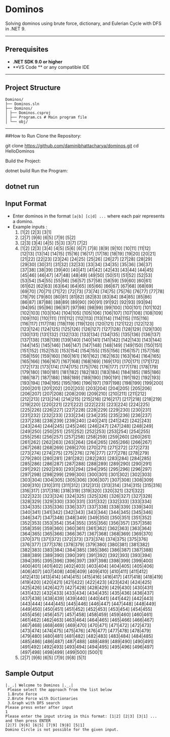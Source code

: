 # Dominos

Solving dominos using brute force, dictionary, and Eulerian Cycle with DFS in .NET 9.

---

## Prerequisites

- **.NET SDK 9.0 or higher**
- **VS Code ** or any compatible IDE

---

## Project Structure
```
Dominos/
├── Dominos.sln 
├── Dominos/
│ ├── Dominos.csproj 
│ ├── Program.cs # Main program file
│ └── obj/
```
---
##How to Run
Clone the Repository:

git clone https://github.com/daminibhattacharya/dominos.git
cd HelloDominos

Build the Project:

dotnet build
Run the Program:

dotnet run
---
## Input Format

- Enter dominos in the format `[a|b] [c|d] ...` where each pair represents a domino.
- Example inputs :
  1. [1|2] [2|3] [3|1]
  2. [2|7] [9|6] [6|5] [7|9] [5|2]
  3. [2|3] [3|4] [4|5] [5|3] [3|7] [7|2]
  4. [1|2] [2|3] [3|4] [4|5] [5|6] [6|7] [7|8] [8|9] [9|10] [10|11] [11|12] [12|13] [13|14] [14|15] [15|16] [16|17] [17|18] [18|19] [19|20] [20|21] [21|22] [22|23] [23|24] [24|25] [25|26] [26|27] [27|28] [28|29] [29|30] [30|31] [31|32] [32|33] [33|34] [34|35] [35|36] [36|37] [37|38] [38|39] [39|40] [40|41] [41|42] [42|43] [43|44] [44|45] [45|46] [46|47] [47|48] [48|49] [49|50] [50|51] [51|52] [52|53] [53|54] [54|55] [55|56] [56|57] [57|58] [58|59] [59|60] [60|61] [61|62] [62|63] [63|64] [64|65] [65|66] [66|67] [67|68] [68|69] [69|70] [70|71] [71|72] [72|73] [73|74] [74|75] [75|76] [76|77] [77|78] [78|79] [79|80] [80|81] [81|82] [82|83] [83|84] [84|85] [85|86] [86|87] [87|88] [88|89] [89|90] [90|91] [91|92] [92|93] [93|94] [94|95] [95|96] [96|97] [97|98] [98|99] [99|100] [100|101] [101|102] [102|103] [103|104] [104|105] [105|106] [106|107] [107|108] [108|109] [109|110] [110|111] [111|112] [112|113] [113|114] [114|115] [115|116] [116|117] [117|118] [118|119] [119|120] [120|121] [121|122] [122|123] [123|124] [124|125] [125|126] [126|127] [127|128] [128|129] [129|130] [130|131] [131|132] [132|133] [133|134] [134|135] [135|136] [136|137] [137|138] [138|139] [139|140] [140|141] [141|142] [142|143] [143|144] [144|145] [145|146] [146|147] [147|148] [148|149] [149|150] [150|151] [151|152] [152|153] [153|154] [154|155] [155|156] [156|157] [157|158] [158|159] [159|160] [160|161] [161|162] [162|163] [163|164] [164|165] [165|166] [166|167] [167|168] [168|169] [169|170] [170|171] [171|172] [172|173] [173|174] [174|175] [175|176] [176|177] [177|178] [178|179] [179|180] [180|181] [181|182] [182|183] [183|184] [184|185] [185|186] [186|187] [187|188] [188|189] [189|190] [190|191] [191|192] [192|193] [193|194] [194|195] [195|196] [196|197] [197|198] [198|199] [199|200] [200|201] [201|202] [202|203] [203|204] [204|205] [205|206] [206|207] [207|208] [208|209] [209|210] [210|211] [211|212] [212|213] [213|214] [214|215] [215|216] [216|217] [217|218] [218|219] [219|220] [220|221] [221|222] [222|223] [223|224] [224|225] [225|226] [226|227] [227|228] [228|229] [229|230] [230|231] [231|232] [232|233] [233|234] [234|235] [235|236] [236|237] [237|238] [238|239] [239|240] [240|241] [241|242] [242|243] [243|244] [244|245] [245|246] [246|247] [247|248] [248|249] [249|250] [250|251] [251|252] [252|253] [253|254] [254|255] [255|256] [256|257] [257|258] [258|259] [259|260] [260|261] [261|262] [262|263] [263|264] [264|265] [265|266] [266|267] [267|268] [268|269] [269|270] [270|271] [271|272] [272|273] [273|274] [274|275] [275|276] [276|277] [277|278] [278|279] [279|280] [280|281] [281|282] [282|283] [283|284] [284|285] [285|286] [286|287] [287|288] [288|289] [289|290] [290|291] [291|292] [292|293] [293|294] [294|295] [295|296] [296|297] [297|298] [298|299] [299|300] [300|301] [301|302] [302|303] [303|304] [304|305] [305|306] [306|307] [307|308] [308|309] [309|310] [310|311] [311|312] [312|313] [313|314] [314|315] [315|316] [316|317] [317|318] [318|319] [319|320] [320|321] [321|322] [322|323] [323|324] [324|325] [325|326] [326|327] [327|328] [328|329] [329|330] [330|331] [331|332] [332|333] [333|334] [334|335] [335|336] [336|337] [337|338] [338|339] [339|340] [340|341] [341|342] [342|343] [343|344] [344|345] [345|346] [346|347] [347|348] [348|349] [349|350] [350|351] [351|352] [352|353] [353|354] [354|355] [355|356] [356|357] [357|358] [358|359] [359|360] [360|361] [361|362] [362|363] [363|364] [364|365] [365|366] [366|367] [367|368] [368|369] [369|370] [370|371] [371|372] [372|373] [373|374] [374|375] [375|376] [376|377] [377|378] [378|379] [379|380] [380|381] [381|382] [382|383] [383|384] [384|385] [385|386] [386|387] [387|388] [388|389] [389|390] [390|391] [391|392] [392|393] [393|394] [394|395] [395|396] [396|397] [397|398] [398|399] [399|400] [400|401] [401|402] [402|403] [403|404] [404|405] [405|406] [406|407] [407|408] [408|409] [409|410] [410|411] [411|412] [412|413] [413|414] [414|415] [415|416] [416|417] [417|418] [418|419] [419|420] [420|421] [421|422] [422|423] [423|424] [424|425] [425|426] [426|427] [427|428] [428|429] [429|430] [430|431] [431|432] [432|433] [433|434] [434|435] [435|436] [436|437] [437|438] [438|439] [439|440] [440|441] [441|442] [442|443] [443|444] [444|445] [445|446] [446|447] [447|448] [448|449] [449|450] [450|451] [451|452] [452|453] [453|454] [454|455] [455|456] [456|457] [457|458] [458|459] [459|460] [460|461] [461|462] [462|463] [463|464] [464|465] [465|466] [466|467] [467|468] [468|469] [469|470] [470|471] [471|472] [472|473] [473|474] [474|475] [475|476] [476|477] [477|478] [478|479] [479|480] [480|481] [481|482] [482|483] [483|484] [484|485] [485|486] [486|487] [487|488] [488|489] [489|490] [490|491] [491|492] [492|493] [493|494] [494|495] [495|496] [496|497] [497|498] [498|499] [499|500] [500|1]
  5. [2|7] [9|6] [6|5] [7|9] [9|8] [5|1]
## Sample Output
```
|._.| Welcome to Dominos |._.|
 Please select the approach from the list below
 1.Brute Force 
 2.Brute Force with Dictionaries
 3.Graph with DFS search 
Please press enter after input 
1
Please enter the input string in this format: [1|2] [2|3] [3|1] ... and then press ENTER
[2|7] [9|6] [6|5] [7|9] [9|8] [5|1]
Domino Circle is not possible for the given input.
```
